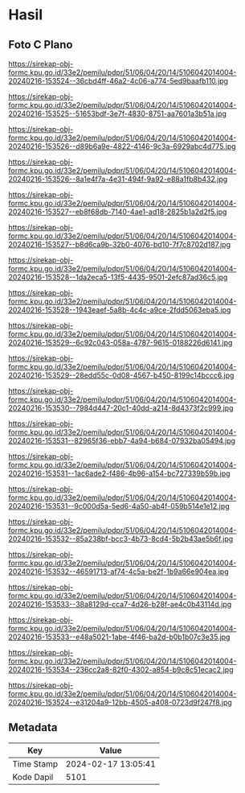 # Hasil

## Foto C Plano

https://sirekap-obj-formc.kpu.go.id/33e2/pemilu/pdpr/51/06/04/20/14/5106042014004-20240216-153524--36cbd4ff-46a2-4c06-a774-5ed9baafb110.jpg

https://sirekap-obj-formc.kpu.go.id/33e2/pemilu/pdpr/51/06/04/20/14/5106042014004-20240216-153525--51653bdf-3e7f-4830-8751-aa7601a3b51a.jpg

https://sirekap-obj-formc.kpu.go.id/33e2/pemilu/pdpr/51/06/04/20/14/5106042014004-20240216-153526--d89b6a9e-4822-4146-9c3a-6929abc4d775.jpg

https://sirekap-obj-formc.kpu.go.id/33e2/pemilu/pdpr/51/06/04/20/14/5106042014004-20240216-153526--8a1e4f7a-4e31-494f-9a92-e88a1fb8b432.jpg

https://sirekap-obj-formc.kpu.go.id/33e2/pemilu/pdpr/51/06/04/20/14/5106042014004-20240216-153527--eb8f68db-7140-4ae1-ad18-2825b1a2d2f5.jpg

https://sirekap-obj-formc.kpu.go.id/33e2/pemilu/pdpr/51/06/04/20/14/5106042014004-20240216-153527--b8d6ca9b-32b0-4076-bd10-7f7c8702d187.jpg

https://sirekap-obj-formc.kpu.go.id/33e2/pemilu/pdpr/51/06/04/20/14/5106042014004-20240216-153528--1da2eca5-13f5-4435-9501-2efc87ad36c5.jpg

https://sirekap-obj-formc.kpu.go.id/33e2/pemilu/pdpr/51/06/04/20/14/5106042014004-20240216-153528--1943eaef-5a8b-4c4c-a9ce-2fdd5063eba5.jpg

https://sirekap-obj-formc.kpu.go.id/33e2/pemilu/pdpr/51/06/04/20/14/5106042014004-20240216-153529--6c92c043-058a-4787-9615-0188226d6141.jpg

https://sirekap-obj-formc.kpu.go.id/33e2/pemilu/pdpr/51/06/04/20/14/5106042014004-20240216-153529--28edd55c-0d08-4567-b450-8199c14bccc6.jpg

https://sirekap-obj-formc.kpu.go.id/33e2/pemilu/pdpr/51/06/04/20/14/5106042014004-20240216-153530--7984d447-20c1-40dd-a214-8d4373f2c999.jpg

https://sirekap-obj-formc.kpu.go.id/33e2/pemilu/pdpr/51/06/04/20/14/5106042014004-20240216-153531--82965f36-ebb7-4a94-b684-07932ba05494.jpg

https://sirekap-obj-formc.kpu.go.id/33e2/pemilu/pdpr/51/06/04/20/14/5106042014004-20240216-153531--1ac6ade2-f486-4b96-a154-bc727339b59b.jpg

https://sirekap-obj-formc.kpu.go.id/33e2/pemilu/pdpr/51/06/04/20/14/5106042014004-20240216-153531--9c000d5a-5ed6-4a50-ab4f-059b514e1e12.jpg

https://sirekap-obj-formc.kpu.go.id/33e2/pemilu/pdpr/51/06/04/20/14/5106042014004-20240216-153532--85a238bf-bcc3-4b73-8cd4-5b2b43ae5b6f.jpg

https://sirekap-obj-formc.kpu.go.id/33e2/pemilu/pdpr/51/06/04/20/14/5106042014004-20240216-153532--46591713-af74-4c5a-be2f-1b9a66e904ea.jpg

https://sirekap-obj-formc.kpu.go.id/33e2/pemilu/pdpr/51/06/04/20/14/5106042014004-20240216-153533--38a8129d-cca7-4d26-b28f-ae4c0b43114d.jpg

https://sirekap-obj-formc.kpu.go.id/33e2/pemilu/pdpr/51/06/04/20/14/5106042014004-20240216-153533--e48a5021-1abe-4f46-ba2d-b0b1b07c3e35.jpg

https://sirekap-obj-formc.kpu.go.id/33e2/pemilu/pdpr/51/06/04/20/14/5106042014004-20240216-153534--236cc2a8-82f0-4302-a854-b9c8c51ecac2.jpg

https://sirekap-obj-formc.kpu.go.id/33e2/pemilu/pdpr/51/06/04/20/14/5106042014004-20240216-153524--e31204a9-12bb-4505-a408-0723d9f247f8.jpg


## Metadata

| Key        | Value               |
| ---------- | ------------------- |
| Time Stamp | 2024-02-17 13:05:41 |
| Kode Dapil | 5101                |



